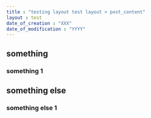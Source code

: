```yaml
---
title : "testing layout test layout > post_content"
layout : test
date_of_creation : "XXX"
date_of_modification : "YYYY"
---
```


## something

### something 1

## something else

### something else 1

